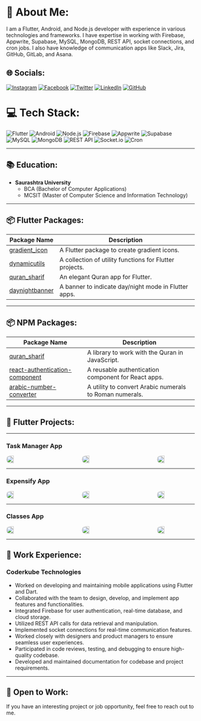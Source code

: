 
# 💫 About Me:
I am a Flutter, Android, and Node.js developer with experience in various technologies and frameworks. I have expertise in working with Firebase, Appwrite, Supabase, MySQL, MongoDB, REST API, socket connections, and cron jobs. I also have knowledge of communication apps like Slack, Jira, GitHub, GitLab, and Asana.

## 🌐 Socials:
[![Instagram](https://img.shields.io/badge/Instagram-%23E4405F.svg?logo=Instagram&logoColor=white)](https://instagram.com/ashraf_7_0_1?igshid=OGQ5ZDc2ODk2ZA==)
[![Facebook](https://img.shields.io/badge/Facebook-%231877F2.svg?logo=Facebook&logoColor=white)](https://www.facebook.com/ashraf.chauhan.906?mibextid=LQQJ4d)
[![Twitter](https://img.shields.io/badge/Twitter-%231DA1F2.svg?logo=Twitter&logoColor=white)](https://twitter.com/ashrafchauhan67)
[![LinkedIn](https://img.shields.io/badge/LinkedIn-%230077B5.svg?logo=linkedin&logoColor=white)](https://www.linkedin.com/in/ashraf-chauhan-39bb5a230)
[![GitHub](https://img.shields.io/badge/GitHub-%23181717.svg?logo=github&logoColor=white)](https://github.com/MohamedAshraf701)

# 💻 Tech Stack:
![Flutter](https://img.shields.io/badge/Flutter-%2302569B.svg?style=for-the-badge&logo=Flutter&logoColor=white) ![Android](https://img.shields.io/badge/Android-%233DDC84.svg?style=for-the-badge&logo=android&logoColor=white) ![Node.js](https://img.shields.io/badge/Node.js-%23339933.svg?style=for-the-badge&logo=node.js&logoColor=white) ![Firebase](https://img.shields.io/badge/Firebase-%23FFCA28.svg?style=for-the-badge&logo=firebase&logoColor=black) ![Appwrite](https://img.shields.io/badge/Appwrite-%23005AFF.svg?style=for-the-badge&logo=appwrite&logoColor=white) ![Supabase](https://img.shields.io/badge/Supabase-%230056DF.svg?style=for-the-badge&logo=supabase&logoColor=white) ![MySQL](https://img.shields.io/badge/MySQL-%2300758F.svg?style=for-the-badge&logo=mysql&logoColor=white) ![MongoDB](https://img.shields.io/badge/MongoDB-%2347A248.svg?style=for-the-badge&logo=mongodb&logoColor=white) ![REST API](https://img.shields.io/badge/REST%20API-%23007ACC.svg?style=for-the-badge&logo=api&logoColor=white) ![Socket.io](https://img.shields.io/badge/Socket.io-%23010101.svg?style=for-the-badge&logo=socket.io&logoColor=white) ![Cron](https://img.shields.io/badge/Cron-%23161616.svg?style=for-the-badge&logo=cron&logoColor=white)

---

## 📚 Education:

- **Saurashtra University**
  - BCA (Bachelor of Computer Applications)
  - MCSIT (Master of Computer Science and Information Technology)
    
---
## 📦 Flutter Packages:

| Package Name | Description |
|--------------|-------------|
| [gradient_icon](https://pub.dev/packages/gradient_icon) | A Flutter package to create gradient icons. | 
| [dynamicutils](https://pub.dev/packages/dynamicutils) | A collection of utility functions for Flutter projects. |
| [quran_sharif](https://pub.dev/packages/quran_sharif) | An elegant Quran app for Flutter. |
| [daynightbanner](https://pub.dev/packages/daynightbanner) | A banner to indicate day/night mode in Flutter apps. | 

---

## 📦 NPM Packages:

| Package Name | Description |
|--------------|-------------|
| [quran_sharif](https://www.npmjs.com/package/quran_sharif) | A library to work with the Quran in JavaScript. | 
| [react-authentication-component](https://www.npmjs.com/package/react-authentication-component) | A reusable authentication component for React apps. |
| [arabic-number-converter](https://www.npmjs.com/package/arabic-number-converter) | A utility to convert Arabic numerals to Roman numerals. |

---

## 📂 Flutter Projects:
---

### Task Manager App

<div style="display: flex; justify-content: space-between;">
  <img src="https://github.com/MohamedAshraf701/MohamedAshraf701/assets/92545354/541bf0d9-9ae8-409a-8e3f-20fb98f84b42" width="20%" style="border-radius: 10px;">
  <img src="https://github.com/MohamedAshraf701/MohamedAshraf701/assets/92545354/aab91f9b-20e2-4808-8e06-f6374d63434a" width="20%" style="border-radius: 10px;">
  <img src="https://github.com/MohamedAshraf701/MohamedAshraf701/assets/92545354/a41044d0-f59f-4637-ae34-1ac8f2626627" width="20%" style="border-radius: 10px;">
</div>

---

### Expensify App

<div style="display: flex; justify-content: space-between;">
  <img src="https://github.com/MohamedAshraf701/MohamedAshraf701/assets/92545354/98f331dc-a7d9-451b-b001-d8d93212c0de" width="20%" style="border-radius: 10px;">
  <img src="https://github.com/MohamedAshraf701/MohamedAshraf701/assets/92545354/5b8b8724-ee2d-4cbb-af1b-2a58a81c9ed9" width="20%" style="border-radius: 10px;">
  <img src="https://github.com/MohamedAshraf701/MohamedAshraf701/assets/92545354/019f76b8-8b9e-4161-a5a2-11273a743e16" width="20%" style="border-radius: 10px;">
</div>

---

### Classes App

<div style="display: flex; justify-content: space-between;">
  <img src="https://github.com/MohamedAshraf701/MohamedAshraf701/assets/92545354/ac9efc7d-9113-4e2f-bd17-af785e420809" width="20%" style="border-radius: 10px;">
  <img src="https://github.com/MohamedAshraf701/MohamedAshraf701/assets/92545354/994fad77-c30e-41dd-a143-496320d57868" width="20%" style="border-radius: 10px;">
  <img src="https://github.com/MohamedAshraf701/MohamedAshraf701/assets/92545354/2ffce672-bf55-4067-9d90-2caa26f516b2" width="20%" style="border-radius: 10px;">
</div>

---

## 🚀 Work Experience:

### Coderkube Technologies
- Worked on developing and maintaining mobile applications using Flutter and Dart.
- Collaborated with the team to design, develop, and implement app features and functionalities.
- Integrated Firebase for user authentication, real-time database, and cloud storage.
- Utilized REST API calls for data retrieval and manipulation.
- Implemented socket connections for real-time communication features.
- Worked closely with designers and product managers to ensure seamless user experiences.
- Participated in code reviews, testing, and debugging to ensure high-quality codebase.
- Developed and maintained documentation for codebase and project requirements.

---

## 🌱 Open to Work:
If you have an interesting project or job opportunity, feel free to reach out to me.

